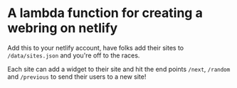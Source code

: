 # A lambda function for creating a webring on netlify

Add this to your netlify account, have folks add their sites to `/data/sites.json` and you're off to the races.

Each site can add a widget to their site and hit the end points `/next`, `/random` and `/previous` to send their users to a new site!